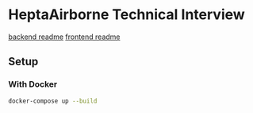 # HeptaAirborne Technical Interview

[backend readme](./backend/README.md)
[frontend readme](./frontend/README.md)

## Setup

### With Docker

```bash
docker-compose up --build
```
